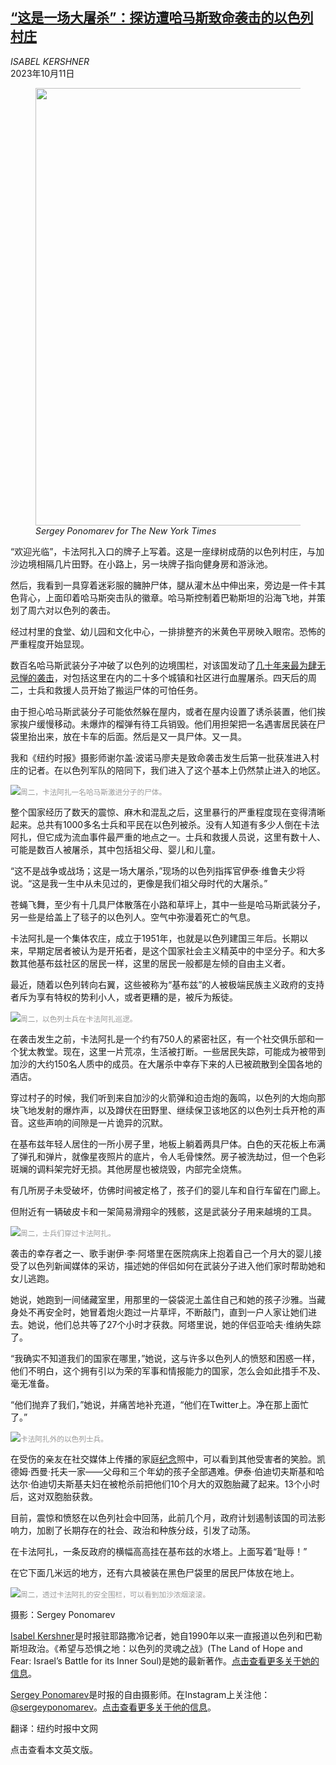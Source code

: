 <!--1696999021000-->
[“这是一场大屠杀”：探访遭哈马斯致命袭击的以色列村庄](https://cn.nytimes.com/world/20231011/israel-gaza-kibbutz-kfar-azza/)
------

<address>ISABEL KERSHNER</address><time pudate="2023-10-11 12:06:02" datetime="2023-10-11 12:06:02">2023年10月11日</time><figure><img src="https://images.weserv.nl/?url=static01.nyt.com/images/2023/10/10/multimedia/10israel-kibbutz-promo/10israel-kibbutz-1-ltfg-master1050.jpg" width="1050" height="700"><figcaption> <cite>Sergey Ponomarev for The New York Times</cite></figcaption></figure><section><p>“欢迎光临”，卡法阿扎入口的牌子上写着。这是一座绿树成荫的以色列村庄，与加沙边境相隔几片田野。在小路上，另一块牌子指向健身房和游泳池。</p><p>然后，我看到一具穿着迷彩服的臃肿尸体，腿从灌木丛中伸出来，旁边是一件卡其色背心，上面印着哈马斯突击队的徽章。哈马斯控制着巴勒斯坦的沿海飞地，并策划了周六对以色列的袭击。</p><p>经过村里的食堂、幼儿园和文化中心，一排排整齐的米黄色平房映入眼帘。恐怖的严重程度开始显现。</p><p>数百名哈马斯武装分子冲破了以色列的边境围栏，对该国发动了<a href="https://www.nytimes.com/live/2023/10/10/world/israel-hamas-war-gaza">几十年来最为肆无忌惮的袭击</a>，对包括这里在内的二十多个城镇和社区进行血腥屠杀。四天后的周二，士兵和救援人员开始了搬运尸体的可怕任务。</p><p>由于担心哈马斯武装分子可能依然躲在屋内，或者在屋内设置了诱杀装置，他们挨家挨户缓慢移动。未爆炸的榴弹有待工兵销毁。他们用担架把一名遇害居民装在尸袋里抬出来，放在卡车的后面。然后是又一具尸体。又一具。</p><p>我和《纽约时报》摄影师谢尔盖·波诺马廖夫是致命袭击发生后第一批获准进入村庄的记者。在以色列军队的陪同下，我们进入了这个基本上仍然禁止进入的地区。</p><p><img src="https://images.weserv.nl/?url=static01.nyt.com/images/2023/10/10/multimedia/10israel-kibbutz-4-qkmf/10israel-kibbutz-4-qkmf-master1050.jpg"><small style="color: #999;">周二，卡法阿扎一名哈马斯激进分子的尸体。</small></p><p>整个国家经历了数天的震惊、麻木和混乱之后，这里暴行的严重程度现在变得清晰起来。总共有1000多名士兵和平民在以色列被杀。没有人知道有多少人倒在卡法阿扎，但它成为流血事件最严重的地点之一。士兵和救援人员说，这里有数十人、可能是数百人被屠杀，其中包括祖父母、婴儿和儿童。</p><p>“这不是战争或战场；这是一场大屠杀，”现场的以色列指挥官伊泰·维鲁夫少将说。“这是我一生中从未见过的，更像是我们祖父母时代的大屠杀。”</p><p>苍蝇飞舞，至少有十几具尸体散落在小路和草坪上，其中一些是哈马斯武装分子，另一些是给盖上了毯子的以色列人。空气中弥漫着死亡的气息。</p><p>卡法阿扎是一个集体农庄，成立于1951年，也就是以色列建国三年后。长期以来，早期定居者被认为是开拓者，是这个国家社会主义精英中的中坚分子。和大多数其他基布兹社区的居民一样，这里的居民一般都是左倾的自由主义者。</p><p>最近，随着以色列转向右翼，这些被称为“基布兹”的人被极端民族主义政府的支持者斥为享有特权的势利小人，或者更糟的是，被斥为叛徒。</p><p><img src="https://images.weserv.nl/?url=static01.nyt.com/images/2023/10/10/multimedia/10israel-kibbutz-3-gfhq/10israel-kibbutz-3-gfhq-master1050.jpg"><small style="color: #999;">周二，以色列士兵在卡法阿扎巡逻。</small></p><p>在袭击发生之前，卡法阿扎是一个约有750人的紧密社区，有一个社交俱乐部和一个犹太教堂。现在，这里一片荒凉，生活被打断。一些居民失踪，可能成为被带到加沙的大约150名人质中的成员。在大屠杀中幸存下来的人已被疏散到全国各地的酒店。</p><p>穿过村子的时候，我们听到来自加沙的火箭弹和迫击炮的轰鸣，以色列的大炮向那块飞地发射的爆炸声，以及蹲伏在田野里、继续保卫该地区的以色列士兵开枪的声音。这些声响的间隙是一片诡异的沉默。</p><p>在基布兹年轻人居住的一所小房子里，地板上躺着两具尸体。白色的天花板上布满了弹孔和弹片，就像星夜照片的底片，令人毛骨悚然。房子被洗劫过，但一个色彩斑斓的调料架完好无损。其他房屋也被烧毁，内部完全烧焦。</p><p>有几所房子未受破坏，仿佛时间被定格了，孩子们的婴儿车和自行车留在门廊上。</p><p>但附近有一辆破皮卡和一架简易滑翔伞的残骸，这是武装分子用来越境的工具。</p><p><img src="https://images.weserv.nl/?url=static01.nyt.com/images/2023/10/10/multimedia/10israel-kibbutz-5-lzbt/10israel-kibbutz-5-lzbt-master1050.jpg"><small style="color: #999;">周二，士兵们穿过卡法阿扎。</small></p><p>袭击的幸存者之一、歌手谢伊·李·阿塔里在医院病床上抱着自己一个月大的婴儿接受了以色列新闻媒体的采访，描述她的伴侣如何在武装分子进入他们家时帮助她和女儿逃跑。</p><p>她说，她跑到一间储藏室里，用那里的一袋袋泥土盖住自己和她的孩子沙雅。当藏身处不再安全时，她冒着炮火跑过一片草坪，不断敲门，直到一户人家让她们进去。她说，他们总共等了27个小时才获救。阿塔里说，她的伴侣亚哈夫·维纳失踪了。</p><p>“我确实不知道我们的国家在哪里，”她说，这与许多以色列人的愤怒和困惑一样，他们不明白，这个拥有引以为荣的军事和情报能力的国家，怎么会如此措手不及、毫无准备。</p><p>“他们抛弃了我们，”她说，并痛苦地补充道，“他们在Twitter上。净在那上面忙了。”</p><p><img src="https://images.weserv.nl/?url=static01.nyt.com/images/2023/10/10/multimedia/10israel-kibbutz-7-hjgp/10israel-kibbutz-7-hjgp-master1050.jpg"><small style="color: #999;">卡法阿扎外的以色列士兵。</small></p><p>在受伤的亲友在社交媒体上传播的家庭<a rel="noopener noreferrer" target="_blank" href="https://www.facebook.com/avivnitsan/posts/pfbid02azNEmSaXCsnRpPdsXHb3CgU6sEQFvHSXBJrh2UfemGcuyxVcCd658nsyEzCr7Sdml">纪念</a>照中，可以看到其他受害者的笑脸。凯德姆·西曼·托夫一家——父母和三个年幼的孩子全部遇难。伊泰·伯迪切夫斯基和哈达尔·伯迪切夫斯基夫妇在被枪杀前把他们10个月大的双胞胎藏了起来。13个小时后，这对双胞胎获救。</p><p>目前，震惊和愤怒在以色列社会中回荡，此前几个月，政府计划遏制该国的司法影响力，加剧了长期存在的社会、政治和种族分歧，引发了动荡。</p><p>在卡法阿扎，一条反政府的横幅高高挂在基布兹的水塔上。上面写着“耻辱！”</p><p>在它下面几米远的地方，还有六具被装在黑色尸袋里的居民尸体放在地上。</p><p><img src="https://images.weserv.nl/?url=static01.nyt.com/images/2023/10/10/multimedia/10israel-kibbutz-2-tmkg/10israel-kibbutz-2-tmkg-master1050.jpg"><small style="color: #999;">周二，透过卡法阿扎的安全围栏，可以看到加沙浓烟滚滚。</small></p></section><footer><p>摄影：Sergey Ponomarev</p><p><a rel="nofollow" target="_blank" href="https://www.nytimes.com/by/isabel-kershner">Isabel Kershner</a>是时报驻耶路撒冷记者，她自1990年以来一直报道以色列和巴勒斯坦政治。《希望与恐惧之地：以色列的灵魂之战》(The Land of Hope and Fear: Israel’s Battle for its Inner Soul)是她的最新著作。<a rel="nofollow" target="_blank" href="https://www.nytimes.com/by/isabel-kershner">点击查看更多关于她的信息</a>。</p><p><a rel="nofollow" target="_blank" href="https://www.nytimes.com/by/sergey-ponomarev">Sergey Ponomarev</a>是时报的自由摄影师。在Instagram上关注他：<a rel="nofollow" target="_blank" href="https://www.instagram.com/sergeyponomarev/">@sergeyponomarev</a>。<a rel="nofollow" target="_blank" href="https://www.nytimes.com/by/sergey-ponomarev">点击查看更多关于他的信息</a>。</p><p>翻译：纽约时报中文网</p><p>点击查看本文英文版。</p></footer>
